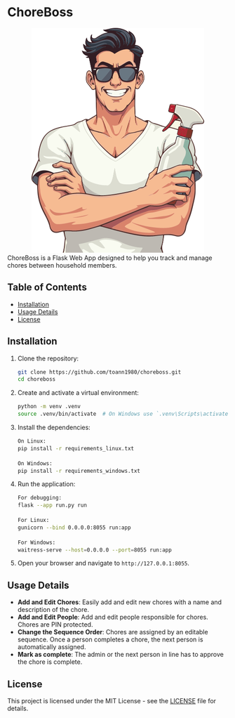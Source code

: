# ChoreBoss

<div style="text-align: center;">
  <img src="web/static/images/chore-boss_v1.svg" alt="ChoreBoss Logo" height="512" style="width:auto;">
</div>
ChoreBoss is a Flask Web App designed to help you track and manage chores between household members.

## Table of Contents

- [Installation](#installation)
- [Usage Details](#usage-details)
- [License](#license)

## Installation

1. Clone the repository:

   ```sh
   git clone https://github.com/toann1980/choreboss.git
   cd choreboss
   ```

2. Create and activate a virtual environment:

   ```sh
   python -m venv .venv
   source .venv/bin/activate  # On Windows use `.venv\Scripts\activate`
   ```

3. Install the dependencies:

   ```sh
   On Linux:
   pip install -r requirements_linux.txt

   On Windows:
   pip install -r requirements_windows.txt
   ```

4. Run the application:

   ```sh
   For debugging:
   flask --app run.py run

   For Linux:
   gunicorn --bind 0.0.0.0:8055 run:app

   For Windows:
   waitress-serve --host=0.0.0.0 --port=8055 run:app
   ```

5. Open your browser and navigate to `http://127.0.0.1:8055`.

## Usage Details

- **Add and Edit Chores**: Easily add and edit new chores with a name and description of the chore.
- **Add and Edit People**: Add and edit people responsible for chores. Chores are PIN protected.
- **Change the Sequence Order**: Chores are assigned by an editable sequence. Once a person completes a chore, the next person is automatically assigned.
- **Mark as complete**: The admin or the next person in line has to approve the chore is complete.

## License

This project is licensed under the MIT License - see the [LICENSE](LICENSE) file for details.
